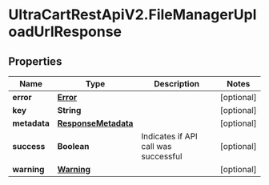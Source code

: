 # UltraCartRestApiV2.FileManagerUploadUrlResponse

## Properties

Name | Type | Description | Notes
------------ | ------------- | ------------- | -------------
**error** | [**Error**](Error.md) |  | [optional] 
**key** | **String** |  | [optional] 
**metadata** | [**ResponseMetadata**](ResponseMetadata.md) |  | [optional] 
**success** | **Boolean** | Indicates if API call was successful | [optional] 
**warning** | [**Warning**](Warning.md) |  | [optional] 


